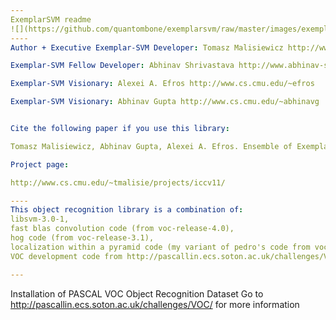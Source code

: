 ```yaml
---
ExemplarSVM readme
![](https://github.com/quantombone/exemplarsvm/raw/master/images/exemplar_classifiers-small_n.png)
---- 
Author + Executive Exemplar-SVM Developer: Tomasz Malisiewicz http://www.cs.cmu.edu/~tmalisie/

Exemplar-SVM Fellow Developer: Abhinav Shrivastava http://www.abhinav-shrivastava.info/

Exemplar-SVM Visionary: Alexei A. Efros http://www.cs.cmu.edu/~efros

Exemplar-SVM Visionary: Abhinav Gupta http://www.cs.cmu.edu/~abhinavg


Cite the following paper if you use this library:

Tomasz Malisiewicz, Abhinav Gupta, Alexei A. Efros. Ensemble of Exemplar-SVMs for Object Detection and Beyond. In ICCV 2011.

Project page:

http://www.cs.cmu.edu/~tmalisie/projects/iccv11/

----
This object recognition library is a combination of:
libsvm-3.0-1,
fast blas convolution code (from voc-release-4.0), 
hog code (from voc-release-3.1), 
localization within a pyramid code (my variant of pedro's code from voc-release-3.1),
VOC development code from http://pascallin.ecs.soton.ac.uk/challenges/VOC/

---
```

Installation of PASCAL VOC Object Recognition Dataset
Go to http://pascallin.ecs.soton.ac.uk/challenges/VOC/ for more information

